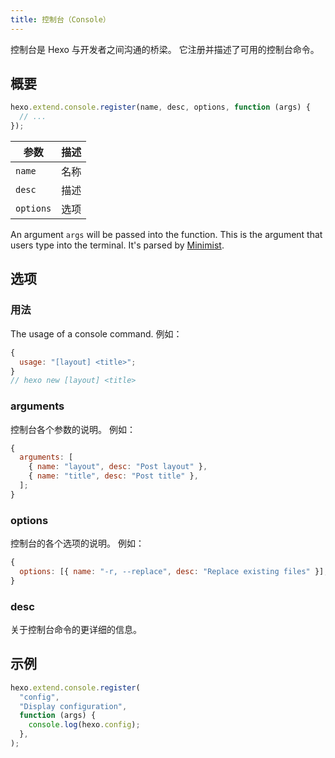 ```yaml
---
title: 控制台（Console）
---
```


控制台是 Hexo 与开发者之间沟通的桥梁。 它注册并描述了可用的控制台命令。

## 概要

```js
hexo.extend.console.register(name, desc, options, function (args) {
  // ...
});
```

| 参数        | 描述 |
| --------- | -- |
| `name`    | 名称 |
| `desc`    | 描述 |
| `options` | 选项 |

An argument `args` will be passed into the function. This is the argument that users type into the terminal. It's parsed by [Minimist][].

## 选项

### 用法

The usage of a console command. 例如：

```js
{
  usage: "[layout] <title>";
}
// hexo new [layout] <title>
```

### arguments

控制台各个参数的说明。 例如：

```js
{
  arguments: [
    { name: "layout", desc: "Post layout" },
    { name: "title", desc: "Post title" },
  ];
}
```

### options

控制台的各个选项的说明。 例如：

```js
{
  options: [{ name: "-r, --replace", desc: "Replace existing files" }];
}
```

### desc

关于控制台命令的更详细的信息。

## 示例

```js
hexo.extend.console.register(
  "config",
  "Display configuration",
  function (args) {
    console.log(hexo.config);
  },
);
```

[Minimist]: https://github.com/minimistjs/minimist
